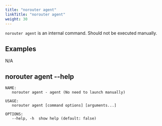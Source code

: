 ```yaml
---
title: "norouter agent"
linkTitle: "norouter agent"
weight: 30
---
```


`norouter agent` is an internal command.
Should not be executed manually.

## Examples

N/A

## norouter agent --help
```
NAME:
   norouter agent - agent (No need to launch manually)

USAGE:
   norouter agent [command options] [arguments...]

OPTIONS:
   --help, -h  show help (default: false)
```
